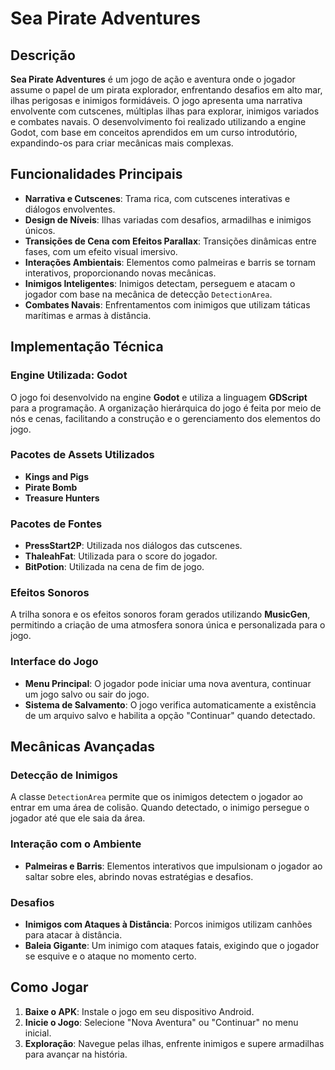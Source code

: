 # Sea Pirate Adventures

## Descrição
**Sea Pirate Adventures** é um jogo de ação e aventura onde o jogador assume o papel de um pirata explorador, enfrentando desafios em alto mar, ilhas perigosas e inimigos formidáveis. O jogo apresenta uma narrativa envolvente com cutscenes, múltiplas ilhas para explorar, inimigos variados e combates navais. O desenvolvimento foi realizado utilizando a engine Godot, com base em conceitos aprendidos em um curso introdutório, expandindo-os para criar mecânicas mais complexas.

## Funcionalidades Principais
- **Narrativa e Cutscenes**: Trama rica, com cutscenes interativas e diálogos envolventes.
- **Design de Níveis**: Ilhas variadas com desafios, armadilhas e inimigos únicos.
- **Transições de Cena com Efeitos Parallax**: Transições dinâmicas entre fases, com um efeito visual imersivo.
- **Interações Ambientais**: Elementos como palmeiras e barris se tornam interativos, proporcionando novas mecânicas.
- **Inimigos Inteligentes**: Inimigos detectam, perseguem e atacam o jogador com base na mecânica de detecção `DetectionArea`.
- **Combates Navais**: Enfrentamentos com inimigos que utilizam táticas marítimas e armas à distância.

## Implementação Técnica

### Engine Utilizada: Godot
O jogo foi desenvolvido na engine **Godot** e utiliza a linguagem **GDScript** para a programação. A organização hierárquica do jogo é feita por meio de nós e cenas, facilitando a construção e o gerenciamento dos elementos do jogo.

### Pacotes de Assets Utilizados
- **Kings and Pigs**
- **Pirate Bomb**
- **Treasure Hunters**

### Pacotes de Fontes
- **PressStart2P**: Utilizada nos diálogos das cutscenes.
- **ThaleahFat**: Utilizada para o score do jogador.
- **BitPotion**: Utilizada na cena de fim de jogo.

### Efeitos Sonoros
A trilha sonora e os efeitos sonoros foram gerados utilizando **MusicGen**, permitindo a criação de uma atmosfera sonora única e personalizada para o jogo.

### Interface do Jogo
- **Menu Principal**: O jogador pode iniciar uma nova aventura, continuar um jogo salvo ou sair do jogo.
- **Sistema de Salvamento**: O jogo verifica automaticamente a existência de um arquivo salvo e habilita a opção "Continuar" quando detectado.

## Mecânicas Avançadas

### Detecção de Inimigos
A classe `DetectionArea` permite que os inimigos detectem o jogador ao entrar em uma área de colisão. Quando detectado, o inimigo persegue o jogador até que ele saia da área.

### Interação com o Ambiente
- **Palmeiras e Barris**: Elementos interativos que impulsionam o jogador ao saltar sobre eles, abrindo novas estratégias e desafios.

### Desafios
- **Inimigos com Ataques à Distância**: Porcos inimigos utilizam canhões para atacar à distância.
- **Baleia Gigante**: Um inimigo com ataques fatais, exigindo que o jogador se esquive e o ataque no momento certo.

## Como Jogar
1. **Baixe o APK**: Instale o jogo em seu dispositivo Android.
2. **Inicie o Jogo**: Selecione "Nova Aventura" ou "Continuar" no menu inicial.
3. **Exploração**: Navegue pelas ilhas, enfrente inimigos e supere armadilhas para avançar na história.
